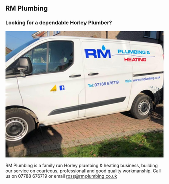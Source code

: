 ## RM Plumbing

### Looking for a dependable Horley Plumber?

![Horley Plumber](https://github.com/dmfhgyt/dmfhgyt.github.io/blob/main/Horley-Plumber.jpg "RM Plumbing") 

RM Plumbing is a family run Horley plumbing & heating business, building our service on courteous, professional and good quality workmanship. Call us on 07788 676719 or email ross@rmplumbing.co.uk
